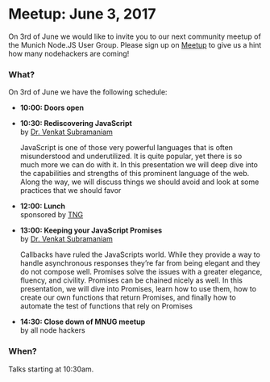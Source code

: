 # Meetup: June 3, 2017

On 3rd of June we would like to invite you to our next community meetup of the Munich Node.JS User Group. 
Please sign up on [Meetup](https://www.meetup.com/Munich-Node-js-User-Group/events/240215213/) to give us a hint how many nodehackers are coming!

### What?

On 3rd of June we have the following schedule:


*   **10:00: Doors open**
    
*   **10:30: Rediscovering JavaScript**  
    by [Dr. Venkat Subramaniam](/speakers.html#venkats)
  
    JavaScript is one of those very powerful languages that is often
    misunderstood and underutilized. It is quite popular, yet there is so much more
    we can do with it. In this presentation we will deep dive into the capabilities
    and strengths of this prominent language of the web. Along the way, we will
    discuss things we should avoid and look at some practices that we should favor

*   **12:00: Lunch**  
    sponsored by [TNG](https://www.tngtech.com/en.html)

*   **13:00: Keeping your JavaScript Promises**  
    by [Dr. Venkat Subramaniam](/speakers.html#venkats)

    Callbacks have ruled the JavaScripts world. While they provide a way to
    handle asynchronous responses they’re far from being elegant and they do not
    compose well. Promises solve the issues with a greater elegance, fluency, and
    civility. Promises can be chained nicely as well. In this presentation, we will
    dive into Promises, learn how to use them, how to create our own functions that
    return Promises, and finally how to automate the test of functions that rely on
    Promises
  
*   **14:30: Close down of MNUG meetup**  
    by all node hackers
  
### When?
 
Talks starting at 10:30am.
